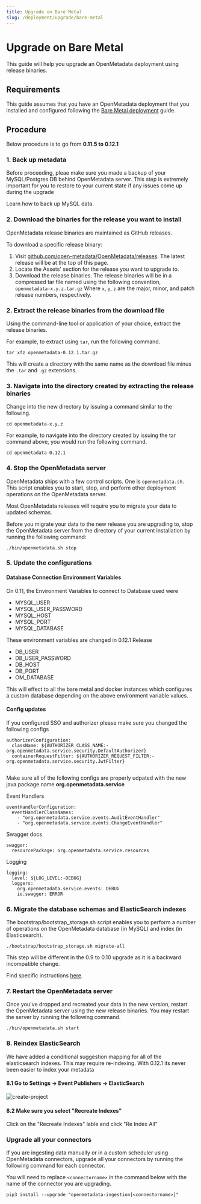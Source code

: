 ```yaml
---
title: Upgrade on Bare Metal
slug: /deployment/upgrade/bare-metal
---
```


# Upgrade on Bare Metal

This guide will help you upgrade an OpenMetadata deployment using release binaries.

## Requirements 

This guide assumes that you have an OpenMetadata deployment that you installed and configured following the
[Bare Metal deployment](/deployment/bare-metal) guide.

## Procedure

Below procedure is to go from  **0.11.5 to 0.12.1**

### 1. Back up metadata

Before proceeding, pleae make sure you made a backup of your MySQL/Postgres DB behind OpenMetadata server. This step is extremely important for you to restore to your current state if any issues come up during the upgrade 

<InlineCalloutContainer>
  <InlineCallout
    color="violet-70"
    icon="luggage"
    bold="Backup Metadata"
    href="/deployment/upgrade/backup-metadata"
  >
    Learn how to back up MySQL data.
  </InlineCallout>
</InlineCalloutContainer>


### 2. Download the binaries for the release you want to install

OpenMetadata release binaries are maintained as GitHub releases.

To download a specific release binary:
1. Visit [github.com/open-metadata/OpenMetadata/releases](github.com/open-metadata/OpenMetadata/releases). The latest
  release will be at the top of this page. 
2. Locate the Assets' section for the release you want to upgrade to. 
3. Download the release binaries. The release binaries will be in a compressed tar file named using the following 
  convention, `openmetadata-x.y.z.tar.gz` Where `x`, `y`, `z` are the major, minor, and patch release numbers, respectively.

### 2. Extract the release binaries from the download file

Using the command-line tool or application of your choice, extract the release binaries. 

For example, to extract using `tar`, run the following command. 

```commandline
tar xfz openmetadata-0.12.1.tar.gz
```

This will create a directory with the same name as the download file minus the `.tar` and `.gz` extensions.

### 3. Navigate into the directory created by extracting the release binaries

Change into the new directory by issuing a command similar to the following.

```commandline
cd openmetadata-x.y.z
```

For example, to navigate into the directory created by issuing the tar command above, you would run the following
command.

```commandline
cd openmetadata-0.12.1
```

### 4. Stop the OpenMetadata server

OpenMetadata ships with a few control scripts. One is `openmetadata.sh`. This script enables you to start, stop, and
perform other deployment operations on the OpenMetadata server. 

Most OpenMetadata releases will require you to migrate your data to updated schemas. 

Before you migrate your data to the new release you are upgrading to, stop the OpenMetadata server from the
directory of your current installation by running the following command:

```commandline
./bin/openmetadata.sh stop
```

### 5. Update the configurations

#### Database Connection Environment Variables

On 0.11, the Environment Variables to connect to Database used were

* MYSQL_USER
* MYSQL_USER_PASSWORD
* MYSQL_HOST
* MYSQL_PORT
* MYSQL_DATABASE

These environment variables are changed in 0.12.1 Release

* DB_USER
* DB_USER_PASSWORD
* DB_HOST
* DB_PORT
* OM_DATABASE

This will effect to all the bare metal and docker instances which configures a custom database depending on the above environment variable values.

#### Config updates

If you configured SSO and authorizer please make sure you changed the following configs

```
authorizerConfiguration:
  className: ${AUTHORIZER_CLASS_NAME:-org.openmetadata.service.security.DefaultAuthorizer}
  containerRequestFilter: ${AUTHORIZER_REQUEST_FILTER:-org.openmetadata.service.security.JwtFilter}
  
```

Make sure all of the following configs are properly udpated with the new java package name **org.openmetadata.service**

Event Handlers

```
eventHandlerConfiguration:
  eventHandlerClassNames:
    - "org.openmetadata.service.events.AuditEventHandler"
    - "org.openmetadata.service.events.ChangeEventHandler"
```

Swagger docs

```
swagger:
  resourcePackage: org.openmetadata.service.resources
```

Logging

```
logging:
  level: ${LOG_LEVEL:-DEBUG}
  loggers:
    org.openmetadata.service.events: DEBUG
    io.swagger: ERROR
```




### 6. Migrate the database schemas and ElasticSearch indexes

The bootstrap/bootstrap_storage.sh script enables you to perform a number of operations on the OpenMetadata database (in
MySQL) and index (in Elasticsearch).

```commandline
./bootstrap/bootstrap_storage.sh migrate-all
```

<Note>

This step will be different in the 0.9 to 0.10 upgrade as it is a backward incompatible change.

Find specific instructions [here](/deployment/upgrades/versions/090-to-010).

</Note>

### 7. Restart the OpenMetadata server

Once you've dropped and recreated your data in the new version, restart the OpenMetadata server using the new release
binaries. You may restart the server by running the following command.

```commandline
./bin/openmetadata.sh start
```

### 8. Reindex ElasticSearch

We have added a conditional suggestion mapping for all of the elasticsearch indexes. This may require re-indexing. With 0.12.1 its never been easier to index your metadata

#### 8.1 Go to Settings -> Event Publishers -> ElasticSearch

<Image src="/images/deployment/upgrade/elasticsearch-re-index.png" alt="create-project" caption="Create a New Project"/>

#### 8.2 Make sure you select "Recreate Indexes"

Click on the "Recreate Indexes" lable and click "Re Index All"




###  Upgrade all your connectors

If you are ingesting data manually or in a custom scheduler using OpenMetadata connectors,
upgrade all your connectors by running the following command for each connector.

You will need to replace `<connectorname>` in the command below with the name of the connector you are upgrading.

```commandline
pip3 install --upgrade "openmetadata-ingestion[<connectorname>]"
```
